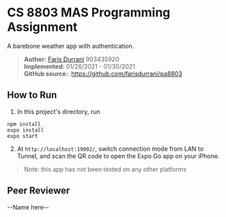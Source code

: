 # CS 8803 MAS Programming Assignment

A barebone weather app with authentication.

> **Author:** [Faris Durrani](https://github.com/farisdurrani/) 903435920 <br/>
> **Implemented:** 01/26/2021 - 01/30/2021 <br/>
> **GitHub source:**: https://github.com/farisdurrani/pa8803

## How to Run
1. In this project's directory, run
```
npm install
expo install
expo start
```
2. At `http://localhost:19002/`, switch connection mode from LAN to Tunnel, and scan the QR code to open the Expo Go app on your iPhone.

> Note: this app has not been tested on any other platforms

## Peer Reviewer
--Name here--
